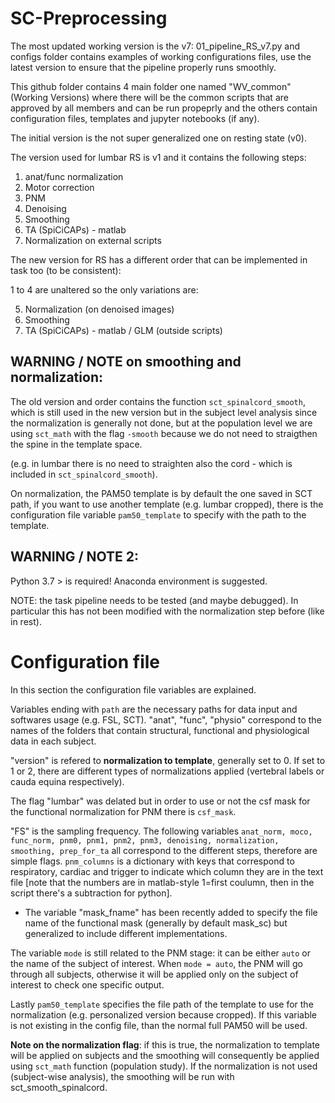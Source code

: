 # SC-Preprocessing

The most updated working version is the v7: 01_pipeline_RS_v7.py and configs folder contains examples of working configurations files, use the latest version to ensure that the pipeline properly runs smoothly.

This github folder contains 4 main folder one named "WV_common" (Working Versions) where there will be the common scripts that are approved by all members and can be run propeprly and the others contain configuration files, templates and jupyter notebooks (if any).

The initial version is the not super generalized one on resting state (v0).

The version used for lumbar RS is v1 and it contains the following steps:
1) anat/func normalization
2) Motor correction
3) PNM
4) Denoising 
5) Smoothing
6) TA (SpiCiCAPs) - matlab
7) Normalization on external scripts 

The new version for RS has a different order that can be implemented in task too (to be consistent):

1 to 4 are unaltered so the only variations are:

5) Normalization (on denoised images)
6) Smoothing
7) TA (SpiCiCAPs) - matlab / GLM (outside scripts)

## WARNING / NOTE on smoothing and normalization:
The old version and order contains the function `sct_spinalcord_smooth`, which is still used in the new version but in the subject level analysis since the normalization is generally not done, but at the population level we are using `sct_math` with the flag `-smooth` because we do not need to straigthen the spine in the template space.

(e.g. in lumbar there is no need to straighten also the cord - which is included in `sct_spinalcord_smooth`).

On normalization, the PAM50 template is by default the one saved in SCT path, if you want to use another template (e.g. lumbar cropped), there is the configuration file variable `pam50_template` to specify with the path to the template.

## WARNING / NOTE 2:
Python 3.7 > is required! Anaconda environment is suggested.

NOTE: the task pipeline needs to be tested (and maybe debugged). In particular this has not been modified with the normalization step before (like in rest). 


# Configuration file

In this section the configuration file variables are explained.

Variables ending with `path` are the necessary paths for data input and softwares usage (e.g. FSL, SCT). 
"anat", "func", "physio" correspond to the names of the folders that contain structural, functional and physiological data in each subject.

"version" is refered to **normalization to template**, generally set to 0. If set to 1 or 2, there are different types of normalizations applied (vertebral labels or cauda equina respectively).

The flag "lumbar" was delated but in order to use or not the csf mask for the functional normalization for PNM there is `csf_mask`.

"FS" is the sampling frequency. The following variables `anat_norm, moco, func_norm, pnm0, pnm1, pnm2, pnm3, denoising, normalization, smoothing, prep_for_ta` all correspond to the different steps, therefore are simple flags. `pnm_columns` is a dictionary with keys that correspond to respiratory, cardiac and trigger to indicate which column they are in the text file [note that the numbers are in matlab-style 1=first coulumn, then in the script there's a subtraction for python].

- The variable "mask_fname" has been recently added to specify the file name of the functional mask (generally by default mask_sc) but generalized to include different implementations.

The variable `mode` is still related to the PNM stage: it can be either `auto` or the name of the subject of interest. When `mode = auto`, the PNM will go through all subjects, otherwise it will be applied only on the subject of interest to check one specific output.

Lastly `pam50_template` specifies the file path of the template to use for the normalization (e.g. personalized version because cropped). If this variable is not existing in the config file, than the normal full PAM50 will be used.

**Note on the normalization flag**: if this is true, the normalization to template will be applied on subjects and the smoothing will consequently be applied using `sct_math` function (population study). If the normalization is not used (subject-wise analysis), the smoothing will be run with sct_smooth_spinalcord.





